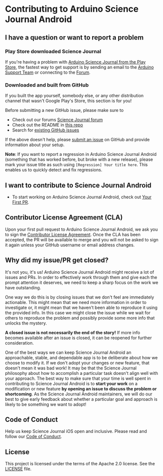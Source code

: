 # Contributing to Arduino Science Journal Android

## I have a question or want to report a problem

### Play Store downloaded Science Journal

If you're having a problem with [Arduino Science Journal from the Play Store](https://play.google.com/store/apps/details?id=cc.arduino.sciencejournal), the fastest way to get support is by sending an email to the [Arduino Support Team](mailto:support@arduino.cc) or connecting to the [Forum](https://forum.arduino.cc/index.php?board=131.0). 

### Downloaded and built from GitHub

If you built the app yourself, somebody else, or any other distribution channel that wasn't Google Play's Store, this section is for you!

Before submitting a new GitHub issue, please make sure to

- Check out our forums [Science Journal forum](https://forum.arduino.cc/index.php?board=131.0)
- Check out the README in [this repo](https://github.com/arduino/Arduino-Science-Journal-Android/blob/main/README.md)
- Search for [existing GitHub issues](https://github.com/arduino/Arduino-Science-Journal-Android/issues)

If the above doesn't help, please [submit an issue](https://github.com/arduino/Arduino-Science-Journal-Android/issues) on GitHub and provide information about your setup.

**Note**: If you want to report a regression in Arduino Science Journal Android (something that has worked before, but broke with a new release), please mark your issue title as such using `[Regression] Your title here`. This enables us to quickly detect and fix regressions.

## I want to contribute to Science Journal Android

- To start working on Arduino Science Journal Android, check out [Your First PR](https://github.com/arduino/Arduino-Science-Journal-Android/blob/main/YOUR_FIRST_PR.md).

## Contributor License Agreement (CLA)

Upon your first pull request to Arduino Science Journal Android, we ask you to sign the [Contributor License Agreement](). Once the CLA has been accepted, the PR will be available to merge and you will not be asked to sign it again unless your GitHub username or email address changes.

## Why did my issue/PR get closed?

It's not you, it's us! Arduino Science Journal Android might receive a lot of issues and PRs. In order to effectively work through them and give each the prompt attention it deserves, we need to keep a sharp focus on the work we have outstanding.

One way we do this is by closing issues that we don't feel are immediately actionable. This might mean that we need more information in order to investigate or, it might mean that we haven't been able to reproduce it using the provided info. In this case we might close the issue while we wait for others to reproduce the problem and possibly provide some more info that unlocks the mystery.

**A closed issue is not necessarily the end of the story!** If more info becomes available after an issue is closed, it can be reopened for further consideration.

One of the best ways we can keep Science Journal Android an approachable, stable, and dependable app is to be deliberate about how we choose to modify it. If we don't adopt your changes or new feature, that doesn't mean it was bad work! It may be that the Science Journal philosophy about how to accomplish a particular task doesn't align well with your approach. The best way to make sure that your time is well spent in contributing to Science Journal Android is to **start your work** on a modification or new feature **by opening an issue to discuss the problem or shortcoming**. As the Science Journal Android maintainers, we will do our best to give early feedback about whether a particular goal and approach is likely to be something we want to adopt!

## Code of Conduct

Help us keep Science Journal iOS open and inclusive. Please read and follow our [Code of Conduct](https://github.com/arduino/Arduino-Science-Journal-Android/blob/main/CODE_OF_CONDUCT.md).

## License

This project is licensed under the terms of the Apache 2.0 license. See the [LICENSE](https://github.com/arduino/Arduino-Science-Journal-Android/blob/main/LICENSE) file.
